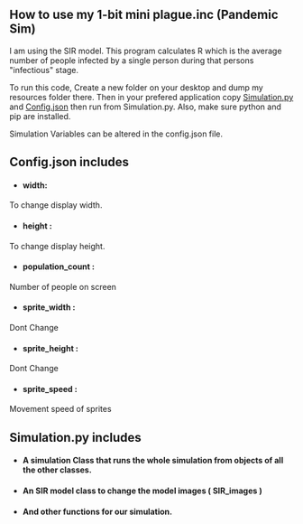 ## How to use my 1-bit mini plague.inc (Pandemic Sim)

I am using the SIR model. This program calculates R which is the average number of people infected by a single person during that persons "infectious" stage.

To run this code, Create a new folder on your desktop and dump my resources folder there. Then in your prefered application copy [Simulation.py](https://github.com/laneazzi/2143-OOP-AYEDUN/blob/master/ASSIGNMENTS/Final%20Project/simulation.py) and [Config.json](https://github.com/laneazzi/2143-OOP-AYEDUN/blob/master/ASSIGNMENTS/Final%20Project/config.json) then run from Simulation.py. Also, make sure python and pip are installed. 

Simulation Variables can be altered in the config.json file.

## Config.json includes
 * #### width:
 
 To change display width.
 
 * #### height : 
 
To change display height.

 * #### population_count :

Number of people on screen

 * #### sprite_width :  

Dont Change

 * #### sprite_height : 

Dont Change

 * #### sprite_speed : 

Movement speed of sprites


## Simulation.py includes


 *  #### A simulation Class that runs the whole simulation from objects of all the other classes.
 *  #### An SIR model class to change the model images ( SIR_images )
 *  #### And other functions for our simulation.


